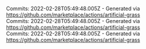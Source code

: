 Commits: 2022-02-28T05:49:48.005Z - Generated via https://github.com/marketplace/actions/artificial-grass
<br>
Commits: 2022-02-28T05:49:48.005Z - Generated via https://github.com/marketplace/actions/artificial-grass
<br>
Commits: 2022-02-28T05:49:48.005Z - Generated via https://github.com/marketplace/actions/artificial-grass
<br>
